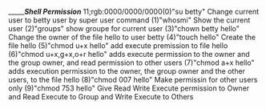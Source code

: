 ________________Shell Permission___________
11;rgb:0000/0000/0000(0)"su betty" Change current user to betty user by super user command
(1)"whosmi" Show the current user
(2)"groups" show groupe for current user
(3)"chown betty hello" Change the owner of the file hello to user betty
(4)"touch hello" Create the file hello
(5)"chmod u+x hello" add execute premission to file hello
(6)"chmod u+x,g+x,o+r hello" adds execute permission to the owner and the group owner, and read permission to other users
(7)"chmod a+x hello" adds execution permission to the owner, the group owner and the other users, to the file hello
(8)"chmod 007 hello" Make permissin for other users only
(9)"chmod 753 hello" Give Read Write Execute permission to Owner and Read Execute to Group and Write Execute to Others

